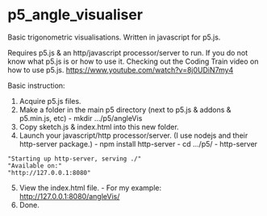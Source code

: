 # p5_angle_visualiser
Basic trigonometric visualisations. Written in javascript for p5.js.

Requires p5.js & an http/javascript processor/server to run. If you do not know what p5.js is or how to use it. Checking out the Coding Train video on how to use p5.js.
https://www.youtube.com/watch?v=8j0UDiN7my4

Basic instruction:
  1. Acquire p5.js files.
  2. Make a folder in the main p5 directory (next to p5.js & addons & p5.min.js, etc)
    - mkdir .../p5/angleVis
  3. Copy sketch.js & index.html into this new folder.
  4. Launch your javascript/http processor/server. (I use nodejs and their http-server package.)
    - npm install http-server
    - cd .../p5/
    - http-server
    
    "Starting up http-server, serving ./"
    "Available on:"
    "http://127.0.0.1:8080"
  5. View the index.html file.
    - For my example: http://127.0.0.1:8080/angleVis/
  6. Done.

    
